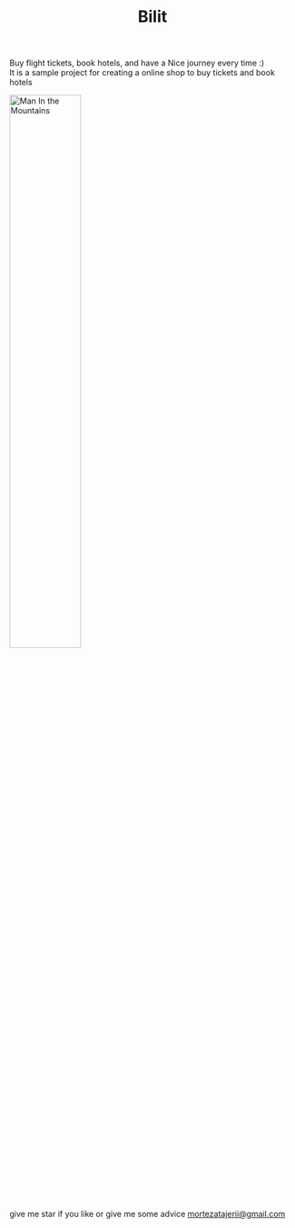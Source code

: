 <html lang="en">

<head>
    <meta charset="UTF-8">
    <meta http-equiv="X-UA-Compatible" content="IE=edge">
    <meta name="viewport" content="width=device-width, initial-scale=1.0">
</head>

<body>
    <header>
        <h1>Bilit</h1>
    </header>
    <p>Buy flight tickets, book hotels, and have a Nice journey every time :) <br />
        It is a sample project for creating a online shop to buy tickets and book hotels</p>
    <img src="https://images.unsplash.com/photo-1526772662000-3f88f10405ff?ixlib=rb-1.2.1&ixid=MnwxMjA3fDB8MHxwaG90by1wYWdlfHx8fGVufDB8fHx8&auto=format&fit=crop&w=774&q=80"
        alt="Man In the Mountains" width="50%"> </img><br>
    <p> give me star if you like or give me some advice
        <a href="mailto:mortezatajerii@gmail.com">mortezatajerii@gmail.com</a>
    </p>
</body>

</html>
